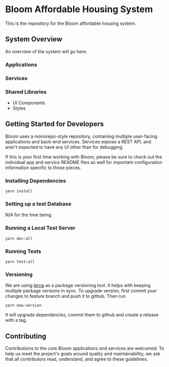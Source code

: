 # Bloom Affordable Housing System

This is the repository for the Bloom affordable housing system.

## System Overview

An overview of the system will go here.

### Applications

### Services

### Shared Libraries

- UI Components
- Styles

## Getting Started for Developers

Bloom uses a monorepo-style repository, containing multiple user-facing applications and back-end services. Services expose a REST API, and aren't expected to have any UI other than for debugging.

If this is your first time working with Bloom, please be sure to check out the individual app and service README files as well for important configuration information specific to those pieces.

### Installing Dependencies

```
yarn install
```

### Setting up a test Database

N/A for the time being.

### Running a Local Test Server

```
yarn dev:all
```

### Running Tests

```
yarn test:all
```

### Versioning

We are using [lerna](https://lerna.js.org/) as a package versioning tool. It helps with keeping multiple package versions in sync.
To upgrade version, first commit your changes to feature branch and push it to github. Then run
```
yarn new-version
```
It will upgrade dependencies, commit them to github and create a release with a tag.

## Contributing

Contributions to the core Bloom applications and services are welcomed. To help us meet the project's goals around quality and maintainability, we ask that all contributors read, understand, and agree to these guidelines.
